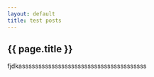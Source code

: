 ```yaml
---
layout: default
title: test posts
---
```


<h2>{{ page.title }}</h2>

<p>fjdkassssssssssssssssssssssssssssssssssssss</p>